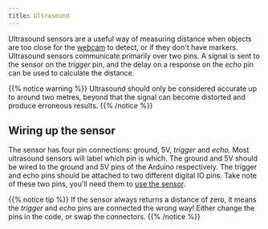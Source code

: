 ```yaml
---
title: Ultrasound
---
```


Ultrasound sensors are a useful way of measuring distance when objects are too close for the [webcam](/api/webcam) to detect, or if they don't have markers. Ultrasound sensors communicate primarily over two pins. A signal is sent to the sensor on the _trigger_ pin, and the delay on a response on the _echo_ pin can be used to calculate the distance.

{{% notice warning %}}
Ultrasound should only be considered accurate up to around two metres, beyond that the signal can become distorted and produce erroneous results.
{{% /notice %}}

## Wiring up the sensor
The sensor has four pin connections: ground, 5V, _trigger_ and _echo_. Most ultrasound sensors will label which pin is which. The ground and 5V should be wired to the ground and 5V pins of the Arduino respectively. The trigger and echo pins should be attached to two different digital IO pins. Take note of these two pins, you'll need them to [use the sensor](/api/servo-assembly/ultrasound).

{{% notice tip %}}
If the sensor always returns a distance of zero, it means the _trigger_ and _echo_ pins are connected the wrong way! Either change the pins in the code, or swap the connectors.
{{% /notice %}}
